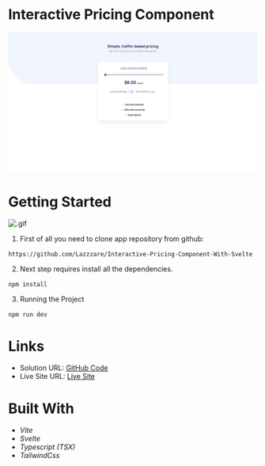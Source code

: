 # Interactive Pricing Component

<img src="./src/images/background.PNG" alt="background" width="640px">

# Getting Started

![.gif](./src/images/gif.gif)

1. First of all you need to clone app repository from github:

```
https://github.com/Lazzzare/Interactive-Pricing-Component-With-Svelte
```

2. Next step requires install all the dependencies.

```
npm install
```

3. Running the Project

```
npm run dev
```

# Links

- Solution URL: [GitHub Code](https://github.com/Lazzzare/Interactive-Pricing-Component-With-Svelte)
- Live Site URL: [Live Site](https://interactive-pricing-component-with-svelte.vercel.app/)

# Built With

- _Vite_
- _Svelte_
- _Typescript (TSX)_
- _TailwindCss_
